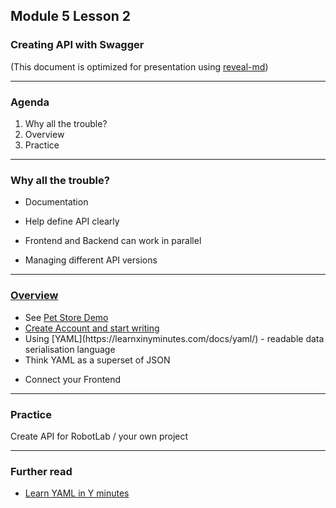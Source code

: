 ## Module 5 Lesson 2
### Creating API with Swagger
(This document is optimized for presentation using [reveal-md](https://github.com/webpro/reveal-md))

---

### Agenda
1. Why all the trouble? 
2. Overview
3. Practice


---
### Why all the trouble? 
* Documentation
<!-- .element: class="fragment" -->
* Help define API clearly
<!-- .element: class="fragment" -->
* Frontend and Backend can work in parallel
<!-- .element: class="fragment" -->
* Managing different API versions
<!-- .element: class="fragment" -->

---
### [Overview](https://swagger.io/)
* See [Pet Store Demo](https://editor.swagger.io/)
* [Create Account and start writing](https://app.swaggerhub.com/apis/WEBbeast/robots-lab/1.0.0#/)
* <!-- .element: class="fragment" --> Using [YAML](https://learnxinyminutes.com/docs/yaml/) - readable data serialisation language
* Think YAML as a superset of JSON
<!-- .element: class="fragment" -->
* Connect your Frontend
<!-- .element: class="fragment" -->

---
### Practice
Create API for RobotLab / your own project

---
### Further read
* [Learn YAML in Y minutes](https://learnxinyminutes.com/docs/yaml/)